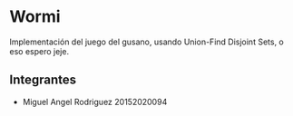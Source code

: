 # Wormi
Implementación del juego del gusano, usando Union-Find Disjoint Sets, o eso espero jeje.
## Integrantes
  - Miguel Angel Rodriguez 20152020094
